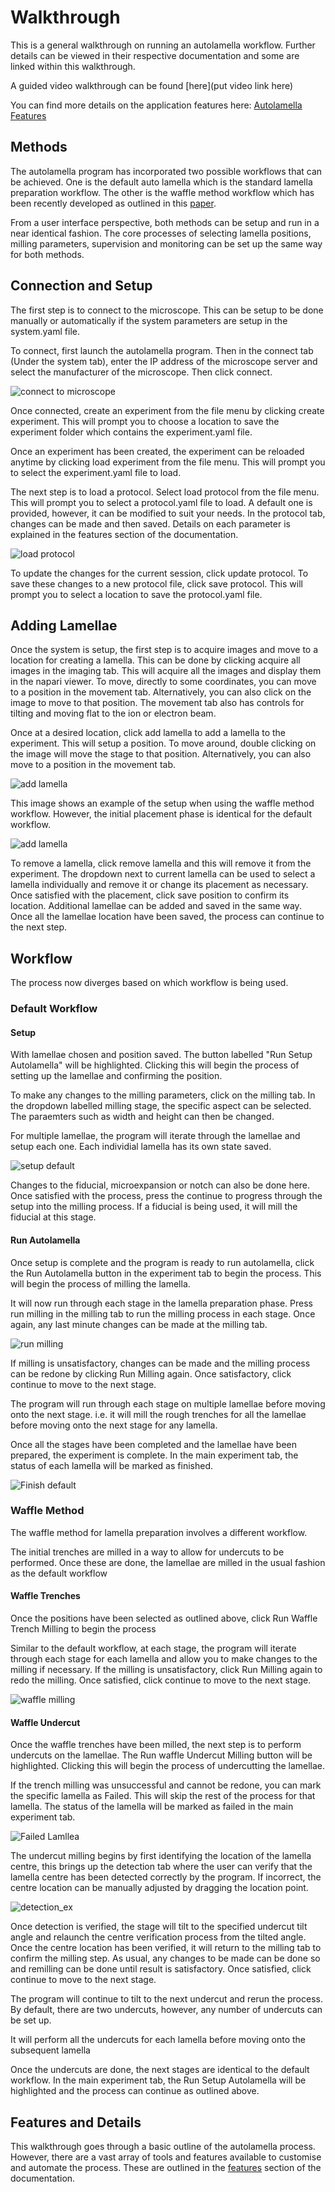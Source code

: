 # Walkthrough

This is a general walkthrough on running an autolamella workflow. Further details can be viewed in their respective documentation and some are linked within this walkthrough.

A guided video walkthrough can be found [here](put video link here)

You can find more details on the application features here: [Autolamella Features](features.md)

## Methods

The autolamella program has incorporated two possible workflows that can be achieved. One is the default auto lamella which is the standard lamella preparation workflow. The other is the waffle method workflow which has been recently developed as outlined in this [paper](https://www.nature.com/articles/s41467-022-29501-3). 

From a user interface perspective, both methods can be setup and run in a near identical fashion. The core processes of selecting lamella positions, milling parameters, supervision and monitoring can be set up the same way for both methods.

## Connection and Setup

The first step is to connect to the microscope. This can be setup to be done manually or automatically if the system parameters are setup in the system.yaml file.

To connect, first launch the autolamella program. Then in the connect tab (Under the system tab), enter the IP address of the microscope server and select the manufacturer of the microscope. Then click connect. 

![connect to microscope](img/walkthrough_2/connect_to_microscope.png)

Once connected, create an experiment from the file menu by clicking create experiment. This will prompt you to choose a location to save the experiment folder which contains the experiment.yaml file. 

Once an experiment has been created, the experiment can be reloaded anytime by clicking load experiment from the file menu. This will prompt you to select the experiment.yaml file to load.

The next step is to load a protocol. Select load protocol from the file menu. This will prompt you to select a protocol.yaml file to load. A default one is provided, however, it can be modified to suit your needs. In the protocol tab, changes can be made and then saved. Details on each parameter is explained in the features section of the documentation. 

![load protocol](img/walkthrough_2/change_protocol.png)

To update the changes for the current session, click update protocol. To save these changes to a new protocol file, click save protocol. This will prompt you to select a location to save the protocol.yaml file. 

## Adding Lamellae

Once the system is setup, the first step is to acquire images and move to a location for creating a lamella. This can be done by clicking acquire all images in the imaging tab. This will acquire all the images and display them in the napari viewer. To move, directly to some coordinates, you can move to a position in the movement tab. Alternatively, you can also click on the image to move to that position. The movement tab also has controls for tilting and moving flat to the ion or electron beam.

Once at a desired location, click add lamella to add a lamella to the experiment. This will setup a position. To move around, double clicking on the image will move the stage to that position. Alternatively, you can also move to a position in the movement tab. 

![add lamella](img/walkthrough_2/add_lamella.png)

This image shows an example of the setup when using the waffle method workflow. However, the initial placement phase is identical for the default workflow. 

![add lamella](img/walkthrough_2/default_method_setup.png)


To remove a lamella, click remove lamella and this will remove it from the experiment. The dropdown next to current lamella can be used to select a lamella individually and remove it or change its placement as necessary.
Once satisfied with the placement, click save position to confirm its location. Additional lamellae can be added and saved in the same way. Once all the lamellae location have been saved, the process can continue to the next step.

## Workflow

The process now diverges based on which workflow is being used. 

### Default Workflow

#### Setup

With lamellae chosen and position saved. The button labelled "Run Setup Autolamella" will be highlighted. Clicking this will begin the process of setting up the lamellae and confirming the position. 

To make any changes to the milling parameters, click on the milling tab. In the dropdown labelled milling stage, the specific aspect can be selected. The paraemters such as width and height can then be changed. 

For multiple lamellae, the program will iterate through the lamellae and setup each one. Each individial lamella has its own state saved.

![setup default](img/walkthrough_2/setup_default_lamella.png)

Changes to the fiducial, microexpansion or notch can also be done here. Once satisfied with the process, press the continue to progress through the setup into the milling process. If a fiducial is being used, it will mill the fiducial at this stage.

#### Run Autolamella

Once setup is complete and the program is ready to run autolamella, click the Run Autolamella button in the experiment tab to begin the process. This will begin the process of milling the lamella.

It will now run through each stage in the lamella preparation phase. Press run milling in the milling tab to run the milling process in each stage. Once again, any last minute changes can be made at the milling tab. 

![run milling](img/walkthrough_2/run_milling_default.png)

If milling is unsatisfactory, changes can be made and the milling process can be redone by clicking Run Milling again. Once satisfactory, click continue to move to the next stage. 

The program will run through each stage on multiple lamellae before moving onto the next stage. i.e. it will mill the rough trenches for all the lamellae before moving onto the next stage for any lamella.

Once all the stages have been completed and the lamellae have been prepared, the experiment is complete. In the main experiment tab, the status of each lamella will be marked as finished.

![Finish default](img/walkthrough_2/finish_default.png)

### Waffle Method

The waffle method for lamella preparation involves a different workflow. 

The initial trenches are milled in a way to allow for undercuts to be performed. Once these are done, the lamellae are milled in the usual fashion as the default workflow

#### Waffle Trenches

Once the positions have been selected as outlined above, click Run Waffle Trench Milling to begin the process

Similar to the default workflow, at each stage, the program will iterate through each stage for each lamella and allow you to make changes to the milling if necessary. If the milling is unsatisfactory, click Run Milling again to redo the milling. Once satisfied, click continue to move to the next stage.

![waffle milling](img/walkthrough_2/run_trench_waffle.png)

#### Waffle Undercut


Once the waffle trenches have been milled, the next step is to perform undercuts on the lamellae. The Run waffle Undercut Milling button will be highlighted. Clicking this will begin the process of undercutting the lamellae.

If the trench milling was unsuccessful and cannot be redone, you can mark the specific lamella as Failed. This will skip the rest of the process for that lamella. The status of the lamella will be marked as failed in the main experiment tab.

![Failed Lamllea](img/walkthrough_2/lamella_failed.png)

The undercut milling begins by first identifying the location of the lamella centre, this brings up the detection tab where the user can verify that the lamella centre has been detected correctly by the program. If incorrect, the centre location can be manually adjusted by dragging the location point.

![detection_ex](img/walkthrough_2/detection_ex.png)

Once detection is verified, the stage will tilt to the specified undercut tilt angle and relaunch the centre verification process from the tilted angle. Once the centre location has been verified, it will return to the milling tab to confirm the milling step. As usual, any changes to be made can be done so and remilling can be done until result is satisfactory. Once satisfied, click continue to move to the next stage.

The program will continue to tilt to the next undercut and rerun the process. By default, there are two undercuts, however, any number of undercuts can be set up.

It will perform all the undercuts for each lamella before moving onto the subsequent lamella

Once the undercuts are done, the next stages are identical to the default workflow. In the main experiment tab, the Run Setup Autolamella will be highlighted and the process can continue as outlined above.

## Features and Details

This walkthrough goes through a basic outline of the autolamella process. However, there are a vast array of tools and features available to customise and automate the process. These are outlined in the [features](features.md) section of the documentation. 



